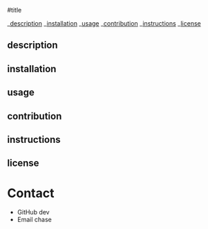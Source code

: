 #title

_[description](#description)
_[installation](#installation)
_[usage](#usage)
_[contribution](#contribution)
_[instructions](#instructions)
_[license](#license)

## description

## installation

## usage

## contribution

## instructions

## license

# Contact

- GitHub dev
- Email chase
